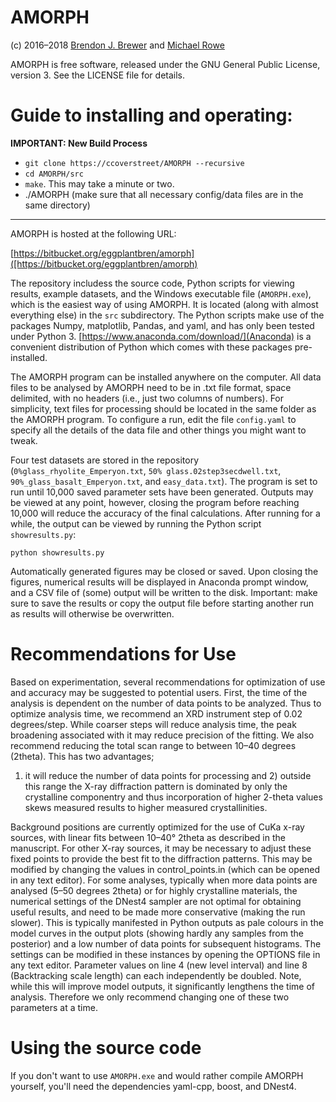 AMORPH
========

(c) 2016–2018 [Brendon J. Brewer](https://www.stat.auckland.ac.nz/~brewer/)
and [Michael Rowe](http://www.env.auckland.ac.nz/people/michael-rowe)

AMORPH is free software, released under the GNU General Public License,
version 3. See the LICENSE file for details.

Guide to installing and operating:
==================================

**IMPORTANT: New Build Process**

- `git clone https://ccoverstreet/AMORPH --recursive`
- `cd AMORPH/src`
- `make`. This may take a minute or two.
- ./AMORPH (make sure that all necessary config/data files are in the same directory)
___


AMORPH is hosted at the following URL:

[https://bitbucket.org/eggplantbren/amorph]([https://bitbucket.org/eggplantbren/amorph)

The repository includess the source code, Python scripts for viewing results,
example datasets, and the Windows executable file (`AMORPH.exe`), which is
the easiest way of using AMORPH. It is located (along with almost everything
else) in the `src` subdirectory.
The Python scripts make use of the packages Numpy, matplotlib, Pandas, and
yaml, and has only
been tested under Python 3. [https://www.anaconda.com/download/](Anaconda) is a
convenient distribution of Python which comes with these packages
pre-installed.

The AMORPH program can be installed anywhere on the computer. All data files to
be analysed by AMORPH need to be in .txt file format, space delimited, with no
headers (i.e., just two columns of numbers). For simplicity, text files for
processing should be located in the same folder as the AMORPH program.
To configure a run, edit the file `config.yaml` to specify all the details of
the data file and other things you might want to tweak.

Four test datasets are stored in the repository
(`0%glass_rhyolite_Emperyon.txt`, `50% glass.02step3secdwell.txt`,
`90%_glass_basalt_Emperyon.txt`, and `easy_data.txt`).
The program is set to run until
10,000 saved parameter sets have been generated. Outputs may be viewed at any
point, however, closing the program before reaching  10,000 will reduce the
accuracy of the final calculations. After running for a while, the output can
be viewed by running the Python script `showresults.py`:

```
python showresults.py
```

Automatically generated figures may be closed or saved. Upon closing the
figures, numerical results will be displayed in Anaconda prompt window,
and a CSV file of (some) output will be written to the disk.
Important: make sure to save the results or copy the output file before
starting another run as results will otherwise be overwritten.

Recommendations for Use
=======================

Based on experimentation, several recommendations for optimization of use and
accuracy may be suggested to potential users. First, the time of the analysis
is dependent on the number of data points to be analyzed. Thus to optimize
analysis time, we recommend an XRD instrument step of 0.02 degrees/step.
While coarser steps will reduce analysis time, the peak broadening associated
with it may reduce precision of the fitting. We also recommend reducing the
total scan range to between 10–40 degrees (2theta). This has two advantages;
1) it will reduce the number of data points for processing and 2) outside this
range the X-ray diffraction pattern is dominated by only the crystalline
componentry and thus incorporation of higher 2-theta values skews measured
results to higher measured crystallinities.

Background positions are currently optimized for the use of CuKa x-ray sources,
with linear fits between 10–40° 2theta as described in the manuscript. For
other X-ray sources, it may be necessary to adjust these fixed points to
provide the best fit to the diffraction patterns. This may be modified by
changing the values in control_points.in (which can be opened in any text
editor). For some analyses, typically when more data points are analysed
(5–50 degrees 2theta) or for highly crystalline materials, the numerical
settings of the DNest4 sampler are not optimal for obtaining useful results,
and need to be made more conservative (making the run slower).
This is typically manifested in Python outputs as pale colours in the model
curves in the output plots (showing hardly any samples from the posterior)
and a low number of data points for subsequent histograms.
The settings can be modified in these instances by opening the OPTIONS file
in any text editor. Parameter values on line 4 (new level interval) and line 8
(Backtracking scale length) can each independently be doubled. Note, while this
will improve model outputs, it significantly lengthens the time of analysis.
Therefore we only recommend changing one of these two parameters at a time.


Using the source code
=====================
If you don't want to use `AMORPH.exe` and would rather compile AMORPH
yourself, you'll need the dependencies yaml-cpp, boost, and DNest4.
